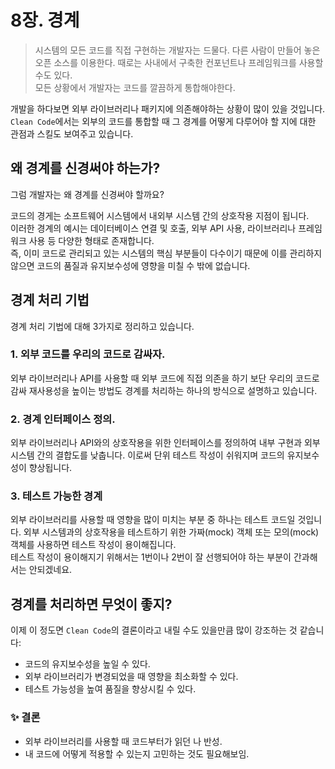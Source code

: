 # 8장. 경계

> 시스템의 모든 코드를 직접 구현하는 개발자는 드물다. 다른 사람이 만들어 놓은 오픈 소스를 이용한다. 때로는 사내에서 구축한 컨포넌트나 프레임워크를 사용할 수도 있다.  
> 모든 상황에서 개발자는 코드를 깔끔하게 통합해야한다.

개발을 하다보면 외부 라이브러리나 패키지에 의존해야하는 상황이 많이 있을 것입니다.  
`Clean Code`에서는 외부의 코드를 통합할 때 그 경계를 어떻게 다루어야 할 지에 대한 관점과 스킬도 보여주고 있습니다.

## 왜 경계를 신경써야 하는가?

그럼 개발자는 왜 경계를 신경써야 할까요?

코드의 경게는 소프트웨어 시스템에서 내외부 시스템 간의 상호작용 지점이 됩니다.  
이러한 경계의 예시는 데이터베이스 연결 및 호출, 외부 API 사용, 라이브러리나 프레임워크 사용 등 다양한 형태로 존재합니다.  
즉, 이미 코드로 관리되고 있는 시스템의 핵심 부분들이 다수이기 때문에 이를 관리하지 않으면 코드의 품질과 유지보수성에 영향을 미칠 수 밖에 없습니다.

## 경계 처리 기법

경계 처리 기법에 대해 3가지로 정리하고 있습니다.

### 1. 외부 코드를 우리의 코드로 감싸자.

외부 라이브러리나 API를 사용할 때 외부 코드에 직접 의존을 하기 보단 우리의 코드로 감싸 재사용성을 높이는 방법도 경계를 처리하는 하나의 방식으로 설명하고 있습니다.

### 2. 경계 인터페이스 정의.

외부 라이브러리나 API와의 상호작용을 위한 인터페이스를 정의하여 내부 구현과 외부 시스템 간의 결합도를 낮춥니다. 이로써 단위 테스트 작성이 쉬워지며 코드의 유지보수성이 향상됩니다.

### 3. 테스트 가능한 경계

외부 라이브러리를 사용할 때 영향을 많이 미치는 부분 중 하나는 테스트 코드일 것입니다. 외부 시스템과의 상호작용을 테스트하기 위한 가짜(mock) 객체 또는 모의(mock) 객체를 사용하면 테스트 작성이 용이해집니다.  
테스트 작성이 용이해지기 위해서는 1번이나 2번이 잘 선행되어야 하는 부분이 간과해서는 안되겠네요.

## 경계를 처리하면 무엇이 좋지?

이제 이 정도면 `Clean Code`의 결론이라고 내릴 수도 있을만큼 많이 강조하는 것 같습니다:

- 코드의 유지보수성을 높일 수 있다.
- 외부 라이브러리가 변경되었을 때 영향을 최소화할 수 있다.
- 테스트 가능성을 높여 품질을 향상시킬 수 있다.

### ✨ 결론

- 외부 라이브러리를 사용할 때 코드부터가 읽던 나 반성.
- 내 코드에 어떻게 적용할 수 있는지 고민하는 것도 필요해보임.